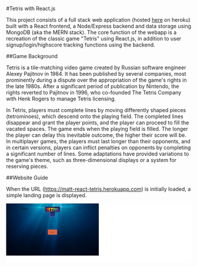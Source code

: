 #Tetris with React.js

This project consists of a full stack web application (hosted [here](https://matt-react-tetris.herokuapp.com) on heroku) built with a React frontend, a Node/Express backend and data storage using MongoDB (aka the MERN stack). The core function of the webapp is a recreation of the classic game "Tetris" using React.js, in addition to user signup/login/highscore tracking functions using the backend.

##Game Background

Tetris is a tile-matching video game created by Russian software engineer Alexey Pajitnov in 1984. It has been published by several companies, most prominently during a dispute over the appropriation of the game's rights in the late 1980s. After a significant period of publication by Nintendo, the rights reverted to Pajitnov in 1996, who co-founded The Tetris Company with Henk Rogers to manage Tetris licensing.

In Tetris, players must complete lines by moving differently shaped pieces (tetrominoes), which descend onto the playing field. The completed lines disappear and grant the player points, and the player can proceed to fill the vacated spaces. The game ends when the playing field is filled. The longer the player can delay this inevitable outcome, the higher their score will be. In multiplayer games, the players must last longer than their opponents, and in certain versions, players can inflict penalties on opponents by completing a significant number of lines. Some adaptations have provided variations to the game's theme, such as three-dimensional displays or a system for reserving pieces.

##Website Guide

When the URL (https://matt-react-tetris.herokuapp.com) is initially loaded, a simple landing page is displayed.

![Landing Page Screenshot](/public/assets/images/landingScreenshot.png)